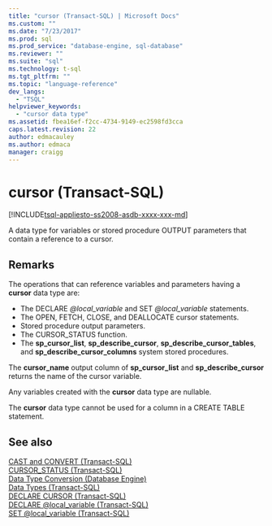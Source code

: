 ```yaml
---
title: "cursor (Transact-SQL) | Microsoft Docs"
ms.custom: ""
ms.date: "7/23/2017"
ms.prod: sql
ms.prod_service: "database-engine, sql-database"
ms.reviewer: ""
ms.suite: "sql"
ms.technology: t-sql
ms.tgt_pltfrm: ""
ms.topic: "language-reference"
dev_langs: 
  - "TSQL"
helpviewer_keywords: 
  - "cursor data type"
ms.assetid: fbea16ef-f2cc-4734-9149-ec2598fd3cca
caps.latest.revision: 22
author: edmacauley
ms.author: edmaca
manager: craigg
---
```

# cursor (Transact-SQL)
[!INCLUDE[tsql-appliesto-ss2008-asdb-xxxx-xxx-md](../../includes/tsql-appliesto-ss2008-asdb-xxxx-xxx-md.md)]

A data type for variables or stored procedure OUTPUT parameters that contain a reference to a cursor.
  
## Remarks  
The operations that can reference variables and parameters having a **cursor** data type are:
-   The DECLARE *@local_variable* and SET *@local_variable* statements.  
-   The OPEN, FETCH, CLOSE, and DEALLOCATE cursor statements.  
-   Stored procedure output parameters.  
-   The CURSOR_STATUS function.  
-   The **sp_cursor_list**, **sp_describe_cursor**, **sp_describe_cursor_tables**, and **sp_describe_cursor_columns** system stored procedures.  
  
The **cursor_name** output column of **sp_cursor_list** and **sp_describe_cursor** returns the name of the cursor variable.
  
Any variables created with the **cursor** data type are nullable.
  
The **cursor** data type cannot be used for a column in a CREATE TABLE statement.
  
## See also
[CAST and CONVERT &#40;Transact-SQL&#41;](../../t-sql/functions/cast-and-convert-transact-sql.md)  
[CURSOR_STATUS &#40;Transact-SQL&#41;](../../t-sql/functions/cursor-status-transact-sql.md)  
[Data Type Conversion &#40;Database Engine&#41;](../../t-sql/data-types/data-type-conversion-database-engine.md)  
[Data Types &#40;Transact-SQL&#41;](../../t-sql/data-types/data-types-transact-sql.md)  
[DECLARE CURSOR &#40;Transact-SQL&#41;](../../t-sql/language-elements/declare-cursor-transact-sql.md)  
[DECLARE @local_variable &#40;Transact-SQL&#41;](../../t-sql/language-elements/declare-local-variable-transact-sql.md)  
[SET @local_variable &#40;Transact-SQL&#41;](../../t-sql/language-elements/set-local-variable-transact-sql.md)
  
  
